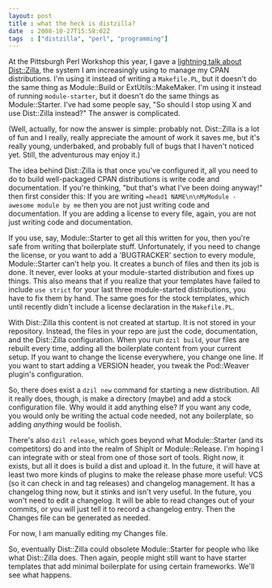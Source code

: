 ```yaml
---
layout: post
title : what the heck is distzilla?
date  : 2008-10-27T15:58:02Z
tags  : ["distzilla", "perl", "programming"]
---
```

At the Pittsburgh Perl Workshop this year, I gave a [lightning talk about
Dist::Zilla](http://www.slideshare.net/rjbs/distzilla-presentation/), the
system I am increasingly using to manage my CPAN distributions.  I'm using it
instead of writing a `Makefile.PL`, but it doesn't do the same thing as
Module::Build or ExtUtils::MakeMaker.  I'm using it instead of running
`module-starter`, but it doesn't do the same things as Module::Starter.  I've
had some people say, "So should I stop using X and use Dist::Zilla instead?"
The answer is complicated.

(Well, actually, for now the answer is simple: probably not.  Dist::Zilla is a
lot of fun and I really, really appreciate the amount of work it saves me, but
it's really young, underbaked, and probably full of bugs that I haven't noticed
yet.  Still, the adventurous may enjoy it.)

The idea behind Dist::Zilla is that once you've configured it, all you need to
do to build well-packaged CPAN distributions is write code and documentation.
If you're thinking, "but that's what I've been doing anyway!" then first
consider this:  If you are writing `=head1 NAME\n\nMyModule - awesome module by
me` then you are not just writing code and documentation.  If you are adding a
license to every file, again, you are not just writing code and documentation.

If you use, say, Module::Starter to get all this written for you, then you're
safe from writing that boilerplate stuff.  Unfortunately, if you need to change
the license, or you want to add a 'BUGTRACKER' section to every module,
Module::Starter can't help you.  It creates a bunch of files and then its job
is done.  It never, ever looks at your module-started distribution and fixes up
things.  This also means that if you realize that your templates have failed to
include `use strict` for your last three module-started distributions, you have
to fix them by hand.  The same goes for the stock templates, which until
recently didn't include a license declaration in the `Makefile.PL`.

With Dist::Zilla this content is not created at startup.  It is not stored in
your repository.  Instead, the files in your repo are just the code,
documentation, and the Dist::Zilla configuration. When you run `dzil build`,
your files are rebuilt every time, adding all the boilerplate content from your
current setup.  If you want to change the license everywhere, you change one
line.  If you want to start adding a VERSION header, you tweak the Pod::Weaver
plugin's configuration.

So, there does exist a `dzil new` command for starting a new distribution.  All
it really does, though, is make a directory (maybe) and add a stock
configuration file.  Why would it add anything else?  If you want any code, you
would only be writing the actual code needed, not any boilerplate, so adding
*anything* would be foolish.

There's also `dzil release`, which goes beyond what Module::Starter (and its
competitors) do and into the realm of ShipIt or Module::Release.  I'm hoping I
can integrate with or steal from one of those sort of tools.  Right now, it
exists, but all it does is build a dist and upload it.  In the future, it will
have at least two more kinds of plugins to make the release phase more useful:
VCS (so it can check in and tag releases) and changelog management.  It has a
changelog thing now, but it stinks and isn't very useful.  In the future, you
won't need to edit a changelog.  It will be able to read changes out of your
commits, or you will just tell it to record a changelog entry.  Then the
Changes file can be generated as needed.

For now, I am manually editing my Changes file.

So, eventually Dist::Zilla could obsolete Module::Starter for people who like
what Dist::Zilla does.  Then again, people might still want to have starter
templates that add minimal boilerplate for using certain frameworks.  We'll see
what happens.

